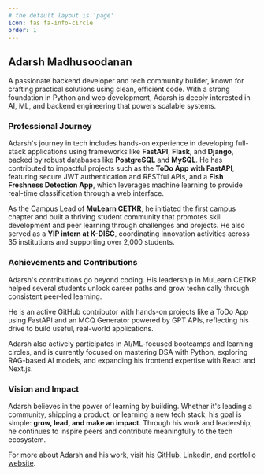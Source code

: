 ```yaml
---
# the default layout is 'page'
icon: fas fa-info-circle
order: 1
---
```


## Adarsh Madhusoodanan

A passionate backend developer and tech community builder, known for crafting practical solutions using clean, efficient code. With a strong foundation in Python and web development, Adarsh is deeply interested in AI, ML, and backend engineering that powers scalable systems.

### Professional Journey
Adarsh's journey in tech includes hands-on experience in developing full-stack applications using frameworks like **FastAPI**, **Flask**, and **Django**, backed by robust databases like **PostgreSQL** and **MySQL**. He has contributed to impactful projects such as the **ToDo App with FastAPI**, featuring secure JWT authentication and RESTful APIs, and a **Fish Freshness Detection App**, which leverages machine learning to provide real-time classification through a web interface.

As the Campus Lead of **MuLearn CETKR**, he initiated the first campus chapter and built a thriving student community that promotes skill development and peer learning through challenges and projects. He also served as a **YIP intern at K-DISC**, coordinating innovation activities across 35 institutions and supporting over 2,000 students.

### Achievements and Contributions
Adarsh's contributions go beyond coding. His leadership in MuLearn CETKR helped several students unlock career paths and grow technically through consistent peer-led learning.

He is an active GitHub contributor with hands-on projects like a ToDo App using FastAPI and an MCQ Generator powered by GPT APIs, reflecting his drive to build useful, real-world applications.

Adarsh also actively participates in AI/ML-focused bootcamps and learning circles, and is currently focused on mastering DSA with Python, exploring RAG-based AI models, and expanding his frontend expertise with React and Next.js.

### Vision and Impact
Adarsh believes in the power of learning by building. Whether it's leading a community, shipping a product, or learning a new tech stack, his goal is simple: **grow, lead, and make an impact**. Through his work and leadership, he continues to inspire peers and contribute meaningfully to the tech ecosystem.

For more about Adarsh and his work, visit his [GitHub](https://github.com/adarshmadhusoodanan), [LinkedIn](https://linkedin.com/in/adarshmadhusoodananp), and [portfolio website](https://adarshmadhusoodanan.tech).
